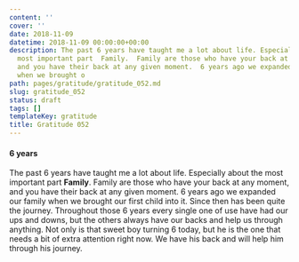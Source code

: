 ```yaml
---
content: ''
cover: ''
date: 2018-11-09
datetime: 2018-11-09 00:00:00+00:00
description: The past 6 years have taught me a lot about life. Especially about the
  most important part  Family.  Family are those who have your back at any moment,
  and you have their back at any given moment.  6 years ago we expanded our family
  when we brought o
path: pages/gratitude/gratitude_052.md
slug: gratitude_052
status: draft
tags: []
templateKey: gratitude
title: Gratitude 052
---
```


#### 6 years

The past 6 years have taught me a lot about life. Especially about the most important part  **Family**.  Family are those who have your back at any moment, and you have their back at any given moment.  6 years ago we expanded our family when we brought our first child into it.  Since then has been quite the journey.  Throughout those 6 years every single one of use have had our ups and downs, but the others always have our backs and help us through anything.  Not only is that sweet boy turning 6 today, but he is the one that needs a bit of extra attention right now.  We have his back and will help him through his journey.